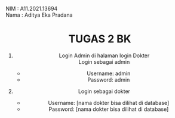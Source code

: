 NIM          : A11.2021.13694 <br />
Nama         : Aditya Eka Pradana <br />

<center><h1>TUGAS 2 BK</h1><center/>

1. Login Admin di halaman login Dokter<br/>
   Login sebagai admin <br />
   - Username: admin <br />
   - Password: admin <br />

3. Login sebagai dokter <br />
   - Username: [nama dokter bisa dilihat di database]<br/>
   - Password: [nama dokter bisa dilihat di database] 
   
    




   
   



   
  
